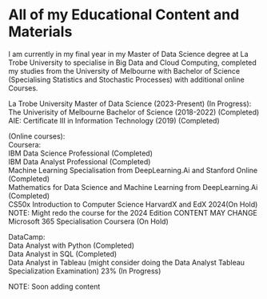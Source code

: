 # All of my Educational Content and Materials
I am currently in my final year in my Master of Data Science degree at La Trobe University to specialise in Big Data and Cloud Computing, completed my studies from the University of Melbourne with Bachelor of Science (Specialising Statistics and Stochastic Processes) with additional online Courses. <br/>

La Trobe University Master of Data Science (2023-Present)  (In Progress): <br/>
The Univerisity of Melbourne Bachelor of Science (2018-2022) (Completed)<br/>
AIE: Certificate III in Information Technology (2019) (Completed) <br/>

(Online courses): <br/>
Coursera: <br/>
IBM Data Science Professional (Completed) <br/>
IBM Data Analyst Professional (Completed) <br/>
Machine Learning Specialisation from DeepLearning.Ai and Stanford Online (Completed) <br/>
Mathematics for Data Science and Machine Learning from DeepLearning.Ai (Completed) <br/>
CS50x Introduction to Computer Science HarvardX and EdX 2024(On Hold) NOTE: Might redo the course for the 2024 Edition CONTENT MAY CHANGE <br/>
Microsoft 365 Specialisation Coursera (On Hold) <br/>

DataCamp: <br/>
Data Analyst with Python (Completed) <br/>
Data Analyst in SQL (Completed) <br/>
Data Analyst in Tableau (might consider doing the Data Analyst Tableau Specialization Examination) 23% (In Progress) <br/>

NOTE: Soon adding content <br/>




